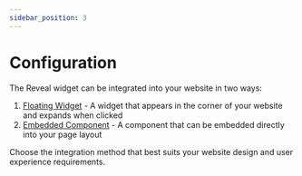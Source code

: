 ```yaml
---
sidebar_position: 3
---
```


# Configuration

The Reveal widget can be integrated into your website in two ways:

1. [Floating Widget](./floating-widget) - A widget that appears in the corner of your website and expands when clicked
2. [Embedded Component](./embedded-component) - A component that can be embedded directly into your page layout

Choose the integration method that best suits your website design and user experience requirements. 